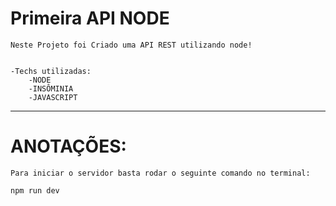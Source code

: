 # Primeira API NODE 

    Neste Projeto foi Criado uma API REST utilizando node!


    -Techs utilizadas:
        -NODE
        -INSÔMINIA
        -JAVASCRIPT

_______________________________________________________________________________________________

# ANOTAÇÕES:

    Para iniciar o servidor basta rodar o seguinte comando no terminal:

```npm run dev```






